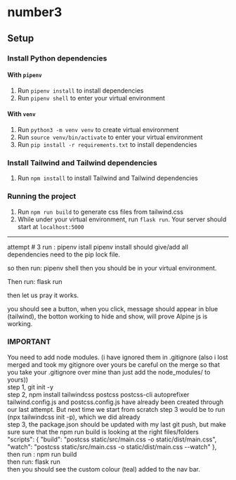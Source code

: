 # number3

## Setup

### Install Python dependencies

#### With `pipenv`

1. Run `pipenv install` to install dependencies
2. Run `pipenv shell` to enter your virtual environment

#### With `venv`

1. Run `python3 -m venv venv` to create virtual environment
2. Run `source venv/bin/activate` to enter your virtual environment
3. Run `pip install -r requirements.txt` to install dependencies

### Install Tailwind and Tailwind dependencies

1. Run `npm install` to install Tailwind and Tailwind dependencies


### Running the project

1. Run `npm run build` to generate css files from tailwind.css
2. While under your virtual environment, run `flask run`. Your server should start at `localhost:5000`

----

attempt # 3
run :
pipenv istall
pipenv install should give/add all dependencies need to the pip lock file.

so then run:
pipenv shell
then you should be in your virtual environment. 

Then run:
flask run

then let us pray it works.

you should see a button, when you click, message should appear in blue (tailwind), the botton working to hide and show, will prove Alpine js is working.  

### IMPORTANT
You need to add node modules.   (i have ignored them in .gitignore (also i lost merged and took my gitignore over yours be careful on the merge so that you take your .gitignore over mine than just add the node_modules/ to yours))<br />
step 1, git init -y <br />
step 2, npm install tailwindcss postcss postcss-cli autoprefixer<br />
tailwind.config.js and postcss.config.js have already been created through our last attempt.  But next time we start from scratch step 3 would be to run (npx tailwindcss init -p), which we did already<br />
step 3, the package.json should be updated with my last git push, but make sure sure that the npm run build is looking at the right files/folders<br />
  "scripts": {
    "build": "postcss static/src/main.css -o static/dist/main.css",
    "watch": "postcss static/src/main.css -o static/dist/main.css --watch"
  },
<br />
then run :  npm run build<br />
then run: flask run<br />
then you should see the custom colour (teal) added to the nav bar.
<br />
